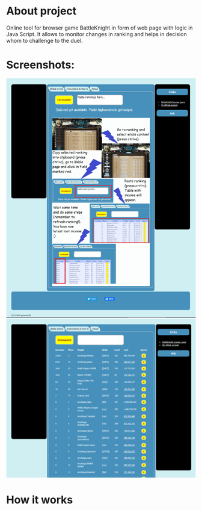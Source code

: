 # About project
 Online tool for browser game BattleKnight in form of web page with logic in Java Script. It allows to monitor changes in ranking and helps in decision whom to challenge to the duel.  

# Screenshots:  
![Alt text](screenshot2.png?raw=true "home page")![Alt text](screenshot1.png?raw=true "table with changes")

# How it works